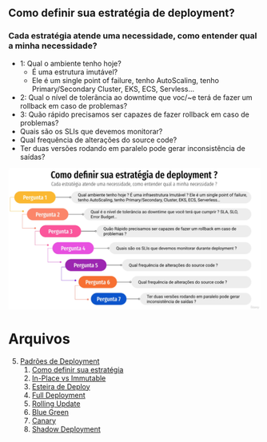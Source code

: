 ## Como definir sua estratégia de deployment? ##
### Cada estratégia atende uma necessidade, como entender qual a minha necessidade? ###

- 1: Qual o ambiente tenho hoje?
  - É uma estrutura imutável?
  - Ele é um single point of failure, tenho AutoScaling, tenho Primary/Secondary Cluster, EKS, ECS, Servless...
- 2: Qual o nível de tolerãncia ao downtime que voc/~e terá de fazer um rollback em caso de problemas?
- 3: Quão rápido precisamos ser capazes de fazer rollback em caso de problemas?
- Quais são os SLIs que devemos monitorar?
- Qual frequência de alterações do source code?
- Ter duas versões rodando em paralelo pode gerar inconsistência de saídas?

![img.png](img/img.png)

# Arquivos
5. [Padrões de Deployment](/padroes_de_deployment.md)
    1. [Como definir sua estratégia](/estrategia_de_deployment.md)
    2. [In-Place vs Immutable](/in-place_deployment_immutable_deployment.md)
    3. [Esteira de Deploy](/CICD.md)
    4. [Full Deployment](/full_deployment.md)
    5. [Rolling Update](/rolling_update.md)
    6. [Blue Green](/blue_green_deployment.md)
    7. [Canary](/canary.md)
    7. [Shadow Deployment](/shadow.md)

